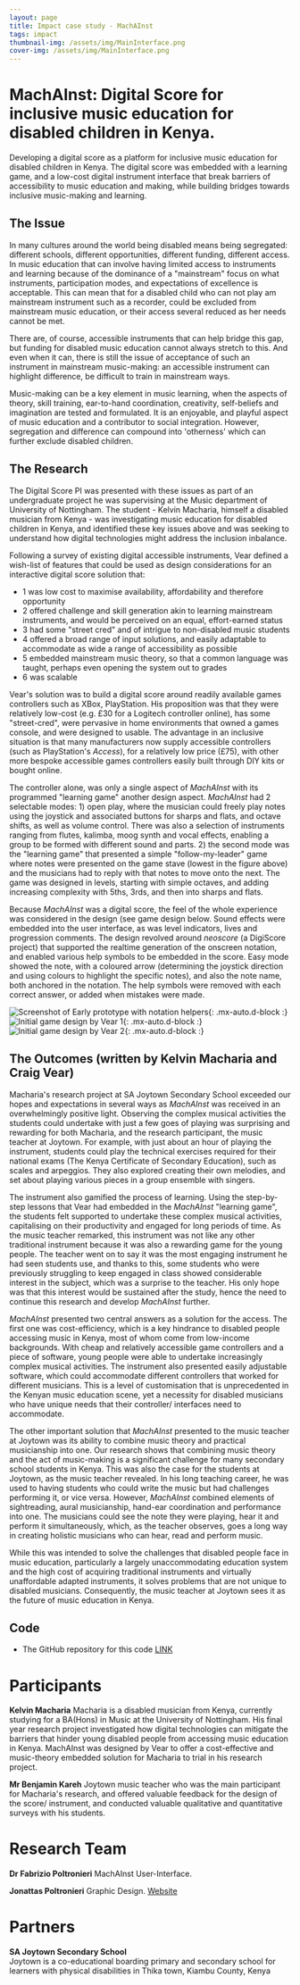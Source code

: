 ```yaml
---
layout: page
title: Impact case study - MachAInst
tags: impact
thumbnail-img: /assets/img/MainInterface.png
cover-img: /assets/img/MainInterface.png
---
```



# **MachAInst: Digital Score for inclusive music education for disabled children in Kenya.**

Developing a digital score as a platform for inclusive music education for disabled children in Kenya. The 
digital score was embedded with a learning game, and a low-cost digital instrument interface that break barriers of 
accessibility to music education and making, while building bridges towards inclusive music-making and learning.


## **The Issue**

In many cultures around the world being disabled means being segregated: different schools, different opportunities,
different funding, different access. In music education that can involve having limited access to instruments and 
learning because of the dominance of a "mainstream" focus on what instruments, participation modes, and 
expectations of excellence is acceptable. This can mean that for a disabled child who can not play am mainstream 
instrument such as a recorder, could be excluded from mainstream music education, or their access several reduced as
her needs cannot be met. 

There are, of course, accessible instruments that can help bridge this gap, but funding for disabled music education 
cannot always stretch to this. And even when it can, there is still the issue of acceptance of such an instrument
in mainstream music-making: an accessible instrument can highlight difference, be difficult to train in mainstream ways. 

Music-making can be a key element in music learning, when the aspects of theory, skill training, ear-to-hand coordination,
creativity, self-beliefs and imagination are tested and formulated. It is an enjoyable, and playful aspect of music 
education and a contributor to social integration. However, segregation and difference can compound into 'otherness' 
which can further exclude disabled children.


## **The Research**

The Digital Score PI was presented with these issues as part of an undergraduate project he was supervising at the Music 
department of University of Nottingham. The student - Kelvin Macharia, himself a disabled musician from Kenya - was 
investigating music education for disabled children in Kenya, and identified these key issues above and was seeking to 
understand how digital technologies might address the inclusion inbalance. 

Following a survey of existing digital accessible instruments, Vear defined a wish-list of features that could be
used as design considerations for an interactive digital score solution that:

- 1 was low cost to maximise availability, affordability and therefore opportunity
- 2 offered challenge and skill generation akin to learning mainstream instruments, and would be perceived on an equal, effort-earned status
- 3 had some "street cred" and of intrigue to non-disabled music students
- 4 offered a broad range of input solutions, and easily adaptable to accommodate as wide a range of accessibility as possible 
- 5 embedded mainstream music theory, so that a common language was taught, perhaps even opening the system out to grades
- 6 was scalable

Vear's solution was to build a digital score around readily available games controllers such as XBox, PlayStation. His
proposition was that they were relatively low-cost (e.g. £30 for a Logitech controller online), has some "street-cred",
were pervasive in home environments that owned a games console, and were designed to usable. The advantage in an 
inclusive situation is that many manufacturers now supply accessible controllers (such as PlayStation's _Access_), for 
a relatively low price (£75), with other more bespoke accessible games controllers easily built through DIY kits or 
bought online.

The controller alone, was only a single aspect of _MachAInst_ with its programmed "learning game" another design aspect.
_MachAInst_ had 2 selectable modes: 1) open play, where the musician could freely play notes using the joystick and 
associated buttons for sharps and flats, and octave shifts, as well as volume control. There was also a selection of 
instruments ranging from flutes, kalimba, moog synth and vocal effects, enabling a group to be formed with different
sound and parts. 2) the second mode was the "learning game" that presented a simple "follow-my-leader" game where notes
were presented on the game stave (lowest in the figure above) and the musicians had to reply with that notes to move 
onto the next. The game was designed in levels, starting with simple octaves, and adding increasing complexity with 5ths,
3rds, and then into sharps and flats.

Because _MachAInst_ was a digital score, the feel of the whole experience was considered in the design (see game design below. 
Sound effects 
were embedded into the user interface, as was level indicators, lives and progression comments. The design revolved 
around _neoscore_ (a DigiScore project) that supported the realtime generation of the onscreen notation, and enabled 
various help symbols to be embedded in the score. Easy mode showed the note, with a coloured arrow (determining the 
joystick direction and using colours to highlight the specific notes), and also the note name, both 
anchored in the notation. The help symbols were removed with each correct answer, or added when mistakes were made.

![Screenshot of Early prototype with notation helpers](/assets/img/thumbnail_machAInst_test.jpg){: .mx-auto.d-block :}
![Initial game design by Vear 1](/assets/img/mach_game_design1.JPG){: .mx-auto.d-block :}
![Initial game design by Vear 2](/assets/img/aNW_arrow_name.png){: .mx-auto.d-block :}

## **The Outcomes** (written by Kelvin Macharia and Craig Vear)

Macharia's research project at SA Joytown Secondary School exceeded our hopes and expectations in several ways as 
_MachAInst_ was received in an overwhelmingly positive light. Observing the complex musical 
activities the students could undertake with just a few goes of playing was surprising and rewarding for both Macharia, 
and the research participant, the music teacher at Joytown. For example, with just about an hour of playing the 
instrument, students could play the technical exercises required for their national exams (The Kenya Certificate of 
Secondary Education), such as scales and arpeggios. They also explored creating their own melodies, and set about 
playing various pieces in a group ensemble with singers.

The instrument also gamified the process of learning. Using the step-by-step lessons that Vear had embedded in the
_MachAInst_ "learning game", the students felt supported to undertake these complex musical activities, capitalising on 
their productivity and engaged for long periods of time. As the music teacher remarked, this instrument was not like 
any other traditional instrument because it was also a rewarding game for the young people. The teacher went on to say 
it was the most engaging instrument he had seen students use, and thanks to this, some students who were previously 
struggling to keep engaged in class showed considerable interest 
in the subject, which was a surprise to the teacher. His only hope was that this interest would be sustained after the 
study, hence the need to continue this research and develop _MachAInst_ further.

_MachAInst_ presented two central answers as a solution for the access. The first one was cost-efficiency, which is a key 
hindrance to disabled people accessing music in Kenya, most of whom come from low-income backgrounds. With cheap and 
relatively accessible game controllers and a piece of software, young people were able to undertake increasingly complex musical 
activities. The instrument also presented easily adjustable software, which could accommodate different controllers that 
worked for different musicians. This is a level of customisation that is unprecedented in the Kenyan music education 
scene, yet a necessity for disabled musicians who have unique needs that their controller/ interfaces need to accommodate.

The other important solution that _MachAInst_ presented to the music teacher at Joytown was its ability to combine music 
theory and practical musicianship into one. Our research shows that combining music theory and the act of music-making is a 
significant challenge for many secondary school students in Kenya. This was also the case for the students at Joytown, 
as the music teacher revealed. In his long teaching career, he was used to having students who could write the music but 
had challenges performing it, or vice versa. However, _MachAInst_ combined elements of sightreading, aural musicianship,
hand-ear coordination and performance into one. The musicians could see the note they were playing, hear it and perform 
it simultaneously, 
which, as the teacher observes, goes a long way in creating holistic musicians who can hear, read and perform music.

While this was intended to solve the challenges that disabled people face in music education, particularly a largely 
unaccommodating education system and the high cost of acquiring traditional instruments and virtually unaffordable 
adapted instruments, it solves problems that are not unique to disabled musicians. Consequently, the music teacher at 
Joytown sees it as the future of music education in Kenya. 



## **Code**
-	The GitHub repository for this code [LINK](https://github.com/DigiScore/machAInst)


# **Participants**

**Kelvin Macharia**
Macharia is a disabled musician from Kenya, currently studying for a BA(Hons) in Music at the University of Nottingham. 
His final year research project investigated how digital technologies can mitigate the barriers that hinder young 
disabled people from accessing music education in Kenya. MachAInst was designed by Vear to offer a cost-effective
and music-theory embedded solution for Macharia to trial in his research project.

**Mr Benjamin Kareh**
 Joytown music teacher who was the main participant for Macharia's research, and offered valuable feedback for the design
of the score/ instrument, and conducted valuable qualitative and quantitative surveys with his students.


# **Research Team**

**Dr Fabrizio Poltronieri** MachAInst User-Interface.

**Jonattas Poltronieri** Graphic Design. [Website](https://jonattas.com/about)



# **Partners**

**SA Joytown Secondary School**  
Joytown is a co-educational boarding primary and secondary school for learners with physical disabilities in 
Thika town, Kiambu County, Kenya
